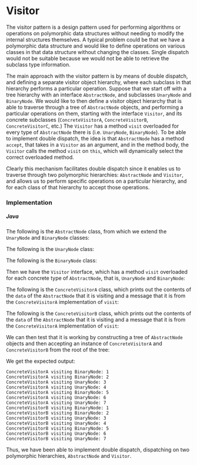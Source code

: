 # Visitor

The visitor pattern is a design pattern used for performing algorithms or operations on polymorphic
data structures without needing to modify the internal structures themselves. A typical problem
could be that we have a polymorphic data structure and would like to define operations on various 
classes in that data structure without changing the classes. Single dispatch would not be suitable
because we would not be able to retrieve the subclass type information.

The main approach with the visitor pattern is by means of double dispatch, and defining a separate 
visitor object hierarchy, where each subclass in that hierarchy performs a particular operation. 
Suppose that we start off with a tree hierarchy with an interface `AbstractNode`, and subclasses 
`UnaryNode` and `BinaryNode`. We would like to then define a visitor object hierarchy that is able 
to traverse through a tree of `AbstractNode` objects, and performing a particular operations on 
them, starting with the interface `Visitor`, and its concrete subclasses (`ConcreteVisitorA`, 
`ConcreteVisitorB`, `ConcreteVisitorC`, etc.) The `Visitor` has a method `visit` overloaded for 
every type of `AbstractNode` there is (i.e. `UnaryNode`, `BinaryNode`). To be able to implement 
double dispatch, the idea is that `AbstractNode` has a method `accept`, that takes in a `Visitor` 
as an argument, and in the method body, the `Visitor` calls the method `visit` on `this`, which 
will dynamically select the correct overloaded method. 

Clearly this mechanism facilitates double dispatch since it enables us to traverse through two
polymorphic hierarchies: `AbstractNode` and `Visitor`, and allows us to perform specific operations 
on a particular hierarchy, and for each class of that hierarchy to accept those operations.

### Implementation

##### Java

The following is the `AbstractNode` class, from which we extend the `UnaryNode` and `BinaryNode` 
classes:

<script src="https://gist.github.com/eliucs/cce10f4f92b6333668bbd926644670d5.js"></script>

The following is the `UnaryNode` class:

<script src="https://gist.github.com/eliucs/fa72898460d35dc45a1d8e30b494c069.js"></script>

The following is the `BinaryNode` class:

<script src="https://gist.github.com/eliucs/fb456f122bffd3c44d80a09ff153b7fc.js"></script>

Then we have the `Visitor` interface, which has a method `visit` overloaded for each concrete type 
of `AbstractNode`, that is, `UnaryNode` and `BinaryNode`:

<script src="https://gist.github.com/eliucs/898fdfe7e838e2ba902130862fedbc40.js"></script>

The following is the `ConcreteVisitorA` class, which prints out the contents of the `data` of the
`AbstractNode` that it is visiting and a message that it is from the `ConcreteVisitorA` 
implementation of `visit`:

<script src="https://gist.github.com/eliucs/0e583b36e72c86162107071a62cd506a.js"></script>

The following is the `ConcreteVisitorB` class, which prints out the contents of the `data` of the
`AbstractNode` that it is visiting and a message that it is from the `ConcreteVisitorA` 
implementation of `visit`:

<script src="https://gist.github.com/eliucs/dc0ad4dd3a12ce9793ecfc66523212a5.js"></script>

We can then test that it is working by constructing a tree of `AbstractNode` objects and then 
accepting an instance of `ConcreteVisitorA` and `ConcreteVisitorB` from the root of the tree:

<script src="https://gist.github.com/eliucs/4c44b438965a082ef3f3df8ee9c8c8ea.js"></script>

We get the expected output:

```
ConcreteVisitorA visiting BinaryNode: 1
ConcreteVisitorA visiting BinaryNode: 2
ConcreteVisitorA visiting UnaryNode: 3
ConcreteVisitorA visiting UnaryNode: 4
ConcreteVisitorA visiting BinaryNode: 5
ConcreteVisitorA visiting UnaryNode: 6
ConcreteVisitorA visiting UnaryNode: 7
ConcreteVisitorB visiting BinaryNode: 1
ConcreteVisitorB visiting BinaryNode: 2
ConcreteVisitorB visiting UnaryNode: 3
ConcreteVisitorB visiting UnaryNode: 4
ConcreteVisitorB visiting BinaryNode: 5
ConcreteVisitorB visiting UnaryNode: 6
ConcreteVisitorB visiting UnaryNode: 7
```

Thus, we have been able to implement double dispatch, dispatching on two polymorphic hierarchies, 
`AbstractNode` and `Visitor`.

